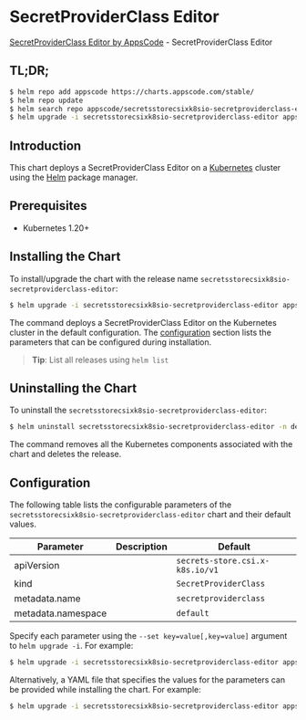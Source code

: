 # SecretProviderClass Editor

[SecretProviderClass Editor by AppsCode](https://appscode.com) - SecretProviderClass Editor

## TL;DR;

```bash
$ helm repo add appscode https://charts.appscode.com/stable/
$ helm repo update
$ helm search repo appscode/secretsstorecsixk8sio-secretproviderclass-editor --version=v0.24.0
$ helm upgrade -i secretsstorecsixk8sio-secretproviderclass-editor appscode/secretsstorecsixk8sio-secretproviderclass-editor -n default --create-namespace --version=v0.24.0
```

## Introduction

This chart deploys a SecretProviderClass Editor on a [Kubernetes](http://kubernetes.io) cluster using the [Helm](https://helm.sh) package manager.

## Prerequisites

- Kubernetes 1.20+

## Installing the Chart

To install/upgrade the chart with the release name `secretsstorecsixk8sio-secretproviderclass-editor`:

```bash
$ helm upgrade -i secretsstorecsixk8sio-secretproviderclass-editor appscode/secretsstorecsixk8sio-secretproviderclass-editor -n default --create-namespace --version=v0.24.0
```

The command deploys a SecretProviderClass Editor on the Kubernetes cluster in the default configuration. The [configuration](#configuration) section lists the parameters that can be configured during installation.

> **Tip**: List all releases using `helm list`

## Uninstalling the Chart

To uninstall the `secretsstorecsixk8sio-secretproviderclass-editor`:

```bash
$ helm uninstall secretsstorecsixk8sio-secretproviderclass-editor -n default
```

The command removes all the Kubernetes components associated with the chart and deletes the release.

## Configuration

The following table lists the configurable parameters of the `secretsstorecsixk8sio-secretproviderclass-editor` chart and their default values.

|     Parameter      | Description |                  Default                   |
|--------------------|-------------|--------------------------------------------|
| apiVersion         |             | <code>secrets-store.csi.x-k8s.io/v1</code> |
| kind               |             | <code>SecretProviderClass</code>           |
| metadata.name      |             | <code>secretproviderclass</code>           |
| metadata.namespace |             | <code>default</code>                       |


Specify each parameter using the `--set key=value[,key=value]` argument to `helm upgrade -i`. For example:

```bash
$ helm upgrade -i secretsstorecsixk8sio-secretproviderclass-editor appscode/secretsstorecsixk8sio-secretproviderclass-editor -n default --create-namespace --version=v0.24.0 --set apiVersion=secrets-store.csi.x-k8s.io/v1
```

Alternatively, a YAML file that specifies the values for the parameters can be provided while
installing the chart. For example:

```bash
$ helm upgrade -i secretsstorecsixk8sio-secretproviderclass-editor appscode/secretsstorecsixk8sio-secretproviderclass-editor -n default --create-namespace --version=v0.24.0 --values values.yaml
```
